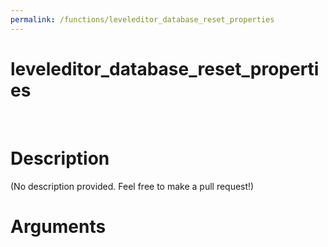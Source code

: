 ```yaml
---
permalink: /functions/leveleditor_database_reset_properties
---
```

# leveleditor_database_reset_properties  
&nbsp;  
# Description  
(No description provided. Feel free to make a pull request!) 
&nbsp;  
# Arguments


